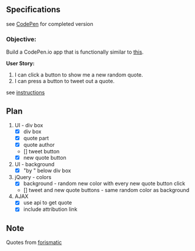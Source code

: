 ## Specifications

see [CodePen](#) for completed version


### Objective:
Build a CodePen.io app that is functionally similar to [this](https://codepen.io/FreeCodeCamp/full/ONjoLe/).

**User Story:**  

1. I can click a button to show me a new random quote.
2. I can press a button to tweet out a quote.

see [instructions](https://www.freecodecamp.com/challenges/build-a-random-quote-machine)


## Plan
1. UI - div box
    - [X] div box
    - [X] quote part
    - [X] quote author
    - [] tweet button
    - [X] new quote button
2. UI - background
    - [X] "by <name>" below div box
3. jQuery - colors
    - [X] background - random new color with every new quote button click
    - [] tweet and new quote buttons - same random color as background
4. AJAX
    - [X] use api to get quote
    - [X] include attribution link

## Note
Quotes from [forismatic](http://forismatic.com/en/api/)
